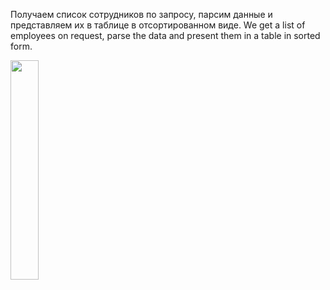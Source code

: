 Получаем список сотрудников по запросу, парсим данные и представляем их в таблице в отсортированном виде.
We get a list of employees on request, parse the data and present them in a table in sorted form.

<img src="https://user-images.githubusercontent.com/111577951/229286932-57690566-f326-429d-8ad8-1a7ce489f678.PNG" widht=30% height=30%>
